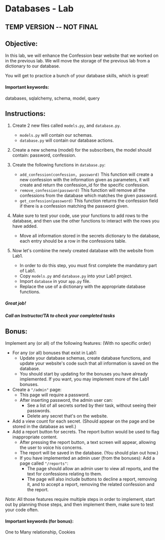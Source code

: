# Databases - Lab
## TEMP VERSION -- NOT FINAL
## Objective: 
In this lab, we will enhance the Confession bear website that we worked on in the previous lab.
We will move the storage of the previous lab from a dictionary to our database.

You will get to practice a bunch of your database skills, which is great!

#### Important keywords:
databases, sqlalchemy, schema, model, query


## Instructions:

1. Create 2 new files called `models.py`, and `database.py`.
   - `models.py` will contain our schemas.
   - `database.py` will contain our database actions. 
2. Create a new schema (model) for the subscribers, the model should contain: password, confession.
3. Create the following functions in `database.py`:
   - `add_confession(confession, password)` This function will create a new confession with the information given as parameters, it will create and return the confession_id for the specific confession.
   - `remove_confession(password)` This function will remove all the confessions from the database which matches the given password.
   - `get_confession(password)` This function returns the confession field if there is a confession matching the password given.
4. Make sure to test your code, use your functions to add rows to the database, and then use the other functions to interact with the rows you have added.
   - Move all information stored in the secrets dictionary to the database, each entry should be a row in the confessions table.

5. Now let's combine the newly created database with the website from Lab1.
   - In order to do this step, you must first complete the mandatory part of Lab1.
   - Copy `models.py` and `database.py` into your Lab1 project.
   - Import `database` in your `app.py` file.
   - Replace the use of a dictionary with the appropriate database functions.

##### Great job!
##### Call an Instructor/TA to check your completed tasks
 
 

## Bonus:

Implement any (or all) of the following features: (With no specific order)

* For any (or all) bonuses that exist in Lab1:
  - Update your database schemas, create database functions, and update your website's code such that all information is saved on the database.
  - You should start by updating for the bonuses you have already implemented. If you want, you may implement more of the Lab1 bonuses.
* Create a `"/admin"` page:
  - This page will require a password.
  - After inserting password, the admin user can:
    - See a list of all secrets sorted by their task, without seeing their passwords.
    - Delete any secret that's on the website.
* Add a view count for each secret. (Should appear on the page and be stored in the database as well.)
* Add a report button for secrets. The report button would be used to flag inappropriate content.
  - After pressing the report button, a text screen will appear, allowing the user to voice his concerns.
  - The report will be saved in the database. (You should plan out how.)
  - If you have implemented an admin user (from the bonuses): Add a page called `"/reports"`:
    - The page should allow an admin user to view all reports, and the text for confessions relating to them.
    - The page will also include buttons to decline a report, removing it, and to accept a report, removing the related confession and the report.

_Note_: All those features require multiple steps in order to implement, start out by planning those steps, and then implement them, make sure to test your code often.

#### Important keywords (for bonus):
One to Many relationship, Cookies

